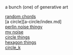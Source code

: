 a bunch (one) of generative art

[random chords](RandomChords/index.md)  
[a circle][a-circle/index.md]  
[perlin noise thingy](perlin-noise/index.md)  
[my noise](my-noise/index.md)  
[circle things](circle/index.md)  
[hexagon things](hexagons/index.md)  
[circle_k](circle_k/index.md)  
